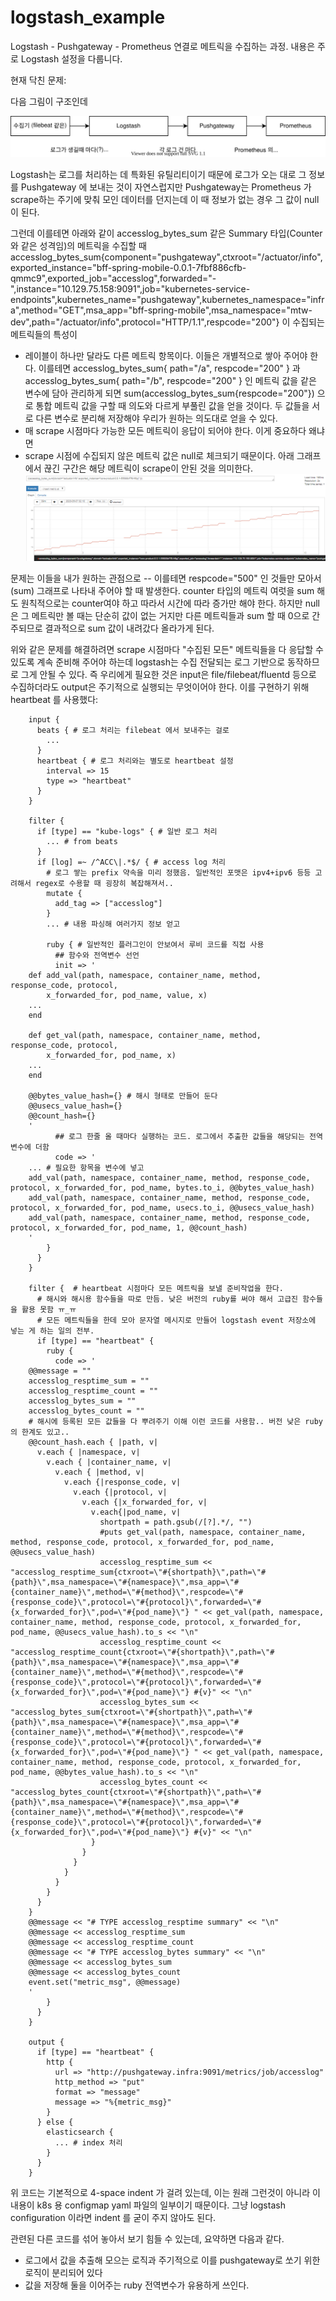 # logstash_example
Logstash - Pushgateway - Prometheus 연결로 메트릭을 수집하는 과정.
내용은 주로 Logstash 설정을 다룹니다.

현재 닥친 문제:

다음 그림이 구조인데

![Architecture](https://github.com/anabaral/logstash_example/blob/master/Logstash-Pushgateway-AccessLog%EB%A9%94%ED%8A%B8%EB%A6%AD%EC%88%98%EC%A7%91%EA%B5%AC%EC%A1%B0.svg)

Logstash는 로그를 처리하는 데 특화된 유틸리티이기 때문에 로그가 오는 대로 그 정보를 Pushgateway 에 보내는 것이 자연스럽지만
Pushgateway는 Prometheus 가 scrape하는 주기에 맞춰 모인 데이터를 던지는데 이 때 정보가 없는 경우 그 값이 null 이 된다.

그런데 이를테면 아래와 같이 accesslog_bytes_sum 같은 Summary 타입(Counter와 같은 성격임)의 메트릭을 수집할 때 
accesslog_bytes_sum{component="pushgateway",ctxroot="/actuator/info",exported_instance="bff-spring-mobile-0.0.1-7fbf886cfb-qmmc9",exported_job="accesslog",forwarded="-",instance="10.129.75.158:9091",job="kubernetes-service-endpoints",kubernetes_name="pushgateway",kubernetes_namespace="infra",method="GET",msa_app="bff-spring-mobile",msa_namespace="mtw-dev",path="/actuator/info",protocol="HTTP/1.1",respcode="200"} 
이 수집되는 메트릭들의 특성이
* 레이블이 하나만 달라도 다른 메트릭 항목이다. 이들은 개별적으로 쌓아 주어야 한다.
  이를테면 accesslog_bytes_sum{ path="/a", respcode="200" } 과 accesslog_bytes_sum{ path="/b", respcode="200" } 인 메트릭 값을 같은 변수에 담아 관리하게 되면 sum(accesslog_bytes_sum{respcode="200"}) 으로 통합 메트릭 값을 구할 때 의도와 다르게 부풀린 값을 얻을 것이다. 두 값들을 서로 다른 변수로 분리해 저장해야 우리가 원하는 의도대로 얻을 수 있다.
* 매 scrape 시점마다 가능한 모든 메트릭이 응답이 되어야 한다. 이게 중요하다 왜냐면
* scrape 시점에 수집되지 않은 메트릭 값은 null로 체크되기 때문이다. 아래 그래프에서 끊긴 구간은 해당 메트릭이 scrape이 안된 것을 의미한다. 
  ![null_value_graph](https://github.com/anabaral/logstash_example/blob/master/prometheus%20null%20value.png?raw=true)

문제는 이들을 내가 원하는 관점으로 -- 이를테면 respcode="500" 인 것들만 모아서(sum) 그래프로 나타내 주어야 할 때 발생한다. 
counter 타입의 메트릭 여럿을 sum 해도 원칙적으로는 counter여야 하고 따라서 시간에 따라 증가만 해야 한다. 하지만 null 은 그 메트릭만 볼 때는 단순히 값이 없는 거지만 다른 메트릭들과 sum 할 때 0으로 간주되므로 결과적으로 sum 값이 내려갔다 올라가게 된다.

위와 같은 문제를 해결하려면 scrape 시점마다 "수집된 모든" 메트릭들을 다 응답할 수 있도록 계속 준비해 주어야 하는데
logstash는 수집 전달되는 로그 기반으로 동작하므로 그게 안될 수 있다.
즉 우리에게 필요한 것은 input은 file/filebeat/fluentd 등으로 수집하더라도 output은 주기적으로 실행되는 무엇이어야 한다.
이를 구현하기 위해 heartbeat 를 사용했다:

```
    input {
      beats { # 로그 처리는 filebeat 에서 보내주는 걸로
        ...
      }
      heartbeat { # 로그 처리와는 별도로 heartbeat 설정 
        interval => 15
        type => "heartbeat"
      }
    }

    filter { 
      if [type] == "kube-logs" { # 일반 로그 처리
        ... # from beats
      }
      if [log] =~ /^ACC\|.*$/ { # access log 처리
        # 로그 쌓는 prefix 약속을 미리 정했음. 일반적인 포맷은 ipv4+ipv6 등등 고려해서 regex로 수용할 때 굉장히 복잡해져서..
        mutate {
          add_tag => ["accesslog"]
        }
        ... # 내용 파싱해 여러가지 정보 얻고
  
        ruby { # 일반적인 플러그인이 안보여서 루비 코드를 직접 사용
          ## 함수와 전역변수 선언
          init => '
    def add_val(path, namespace, container_name, method, response_code, protocol,
        x_forwarded_for, pod_name, value, x)
    ...
    end
    
    def get_val(path, namespace, container_name, method, response_code, protocol,
        x_forwarded_for, pod_name, x)
    ...
    end
    
    @@bytes_value_hash={} # 해시 형태로 만들어 둔다
    @@usecs_value_hash={}
    @@count_hash={}
    '
          ## 로그 한줄 올 때마다 실행하는 코드. 로그에서 추출한 값들을 해당되는 전역변수에 더함
          code => '
    ... # 필요한 항목을 변수에 넣고
    add_val(path, namespace, container_name, method, response_code, protocol, x_forwarded_for, pod_name, bytes.to_i, @@bytes_value_hash)
    add_val(path, namespace, container_name, method, response_code, protocol, x_forwarded_for, pod_name, usecs.to_i, @@usecs_value_hash)
    add_val(path, namespace, container_name, method, response_code, protocol, x_forwarded_for, pod_name, 1, @@count_hash)
    '
        }
      }
    } 

    filter {  # heartbeat 시점마다 모든 메트릭을 보낼 준비작업을 한다.
      # 해시와 해시용 함수들을 따로 만듬. 낮은 버전의 ruby를 써야 해서 고급진 함수들을 활용 못함 ㅠ_ㅠ
      # 모든 메트릭들을 한데 모아 문자열 메시지로 만들어 logstash event 저장소에 넣는 게 하는 일의 전부.
      if [type] == "heartbeat" {
        ruby {
          code => '
    @@message = ""
    accesslog_resptime_sum = ""
    accesslog_resptime_count = ""
    accesslog_bytes_sum = ""
    accesslog_bytes_count = ""
    # 해시에 등록된 모든 값들을 다 뿌려주기 이해 이런 코드를 사용함.. 버전 낮은 ruby 의 한계도 있고..
    @@count_hash.each { |path, v|
      v.each { |namespace, v|
        v.each { |container_name, v|
          v.each { |method, v|
            v.each {|response_code, v|
              v.each {|protocol, v|
                v.each {|x_forwarded_for, v|
                  v.each{|pod_name, v|
                    shortpath = path.gsub(/[?].*/, "")
                    #puts get_val(path, namespace, container_name, method, response_code, protocol, x_forwarded_for, pod_name, @@usecs_value_hash)
                    accesslog_resptime_sum << "accesslog_resptime_sum{ctxroot=\"#{shortpath}\",path=\"#{path}\",msa_namespace=\"#{namespace}\",msa_app=\"#{container_name}\",method=\"#{method}\",respcode=\"#{response_code}\",protocol=\"#{protocol}\",forwarded=\"#{x_forwarded_for}\",pod=\"#{pod_name}\"} " << get_val(path, namespace, container_name, method, response_code, protocol, x_forwarded_for, pod_name, @@usecs_value_hash).to_s << "\n"
                    accesslog_resptime_count << "accesslog_resptime_count{ctxroot=\"#{shortpath}\",path=\"#{path}\",msa_namespace=\"#{namespace}\",msa_app=\"#{container_name}\",method=\"#{method}\",respcode=\"#{response_code}\",protocol=\"#{protocol}\",forwarded=\"#{x_forwarded_for}\",pod=\"#{pod_name}\"} #{v}" << "\n"
                    accesslog_bytes_sum << "accesslog_bytes_sum{ctxroot=\"#{shortpath}\",path=\"#{path}\",msa_namespace=\"#{namespace}\",msa_app=\"#{container_name}\",method=\"#{method}\",respcode=\"#{response_code}\",protocol=\"#{protocol}\",forwarded=\"#{x_forwarded_for}\",pod=\"#{pod_name}\"} " << get_val(path, namespace, container_name, method, response_code, protocol, x_forwarded_for, pod_name, @@bytes_value_hash).to_s << "\n"
                    accesslog_bytes_count << "accesslog_bytes_count{ctxroot=\"#{shortpath}\",path=\"#{path}\",msa_namespace=\"#{namespace}\",msa_app=\"#{container_name}\",method=\"#{method}\",respcode=\"#{response_code}\",protocol=\"#{protocol}\",forwarded=\"#{x_forwarded_for}\",pod=\"#{pod_name}\"} #{v}" << "\n"
                  }
                }
              }
            }
          }
        }
      }
    }
    @@message << "# TYPE accesslog_resptime summary" << "\n"
    @@message << accesslog_resptime_sum
    @@message << accesslog_resptime_count
    @@message << "# TYPE accesslog_bytes summary" << "\n"
    @@message << accesslog_bytes_sum
    @@message << accesslog_bytes_count
    event.set("metric_msg", @@message)
    '
        }
      }
    }

    output {
      if [type] == "heartbeat" {
        http {
          url => "http://pushgateway.infra:9091/metrics/job/accesslog"
          http_method => "put"
          format => "message"
          message => "%{metric_msg}"
        }
      } else {
        elasticsearch {
          ... # index 처리
        }
      }
    }
```

위 코드는 기본적으로 4-space indent 가 걸려 있는데, 이는 원래 그런것이 아니라 이 내용이 k8s 용 configmap yaml 파일의 일부이기 때문이다.
그냥 logstash configuration 이라면 indent 를 굳이 주지 않아도 된다.

관련된 다른 코드를 섞어 놓아서 보기 힘들 수 있는데, 요약하면 다음과 같다.
* 로그에서 값을 추출해 모으는 로직과 주기적으로 이를 pushgateway로 쏘기 위한 로직이 분리되어 있다
* 값을 저장해 둘을 이어주는 ruby 전역변수가 유용하게 쓰인다.

